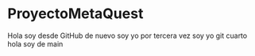 # ProyectoMetaQuest
Hola soy desde GitHub 
de nuevo soy yo
por tercera vez soy yo
git cuarto
hola soy de main
